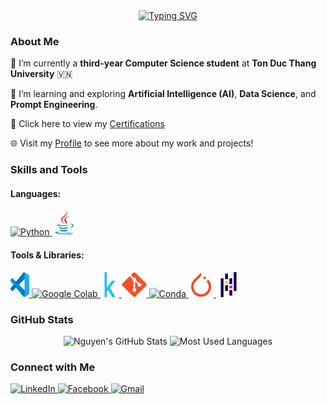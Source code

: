 <p align="center" style="padding-top: 50px">
  <a href="https://git.io/typing-svg">
    <img src="https://readme-typing-svg.demolab.com?font=Fira+Code&weight=700&size=50&duration=2000&pause=500&center=true&vCenter=true&width=900&lines=Hi+%F0%9F%91%8B%2C+I'm+Nguyen" alt="Typing SVG" />
  </a>
</p>

### About Me

🌱 I’m currently a **third-year Computer Science student** at **Ton Duc Thang University** 🇻🇳

🧠 I’m learning and exploring **Artificial Intelligence (AI)**, **Data Science**, and **Prompt Engineering**.

📝 Click here to view my [Certifications](https://htrnguyen.github.io/My-Certificates/)

🌐 Visit my [Profile](https://htrnguyen.github.io) to see more about my work and projects!

### Skills and Tools

#### Languages:

<p align="left">
  <a href="https://www.python.org">
    <img src="https://img.icons8.com/?size=100&id=13441&format=png&color=000000" alt="Python" width="40" height="40"/>
  </a>
  <a href="https://www.java.com">
    <img src="https://raw.githubusercontent.com/devicons/devicon/master/icons/java/java-original.svg" alt="Java" width="40" height="40"/>
  </a>
</p>

#### Tools & Libraries:

<p align="left">
  <a href="https://code.visualstudio.com/">
    <img src="https://raw.githubusercontent.com/devicons/devicon/master/icons/vscode/vscode-original.svg" alt="VSCode" width="30" height="40"/>
  </a>
  <a href="https://colab.research.google.com/">
    <img src="https://colab.research.google.com/img/colab_favicon_256px.png" alt="Google Colab" width="40" height="40"/>
  </a>
  <a href="https://www.kaggle.com/">
    <img src="https://raw.githubusercontent.com/devicons/devicon/master/icons/kaggle/kaggle-original.svg" alt="Kaggle" width="30" height="40"/>
  </a>
  <a href="https://git-scm.com/">
    <img src="https://raw.githubusercontent.com/devicons/devicon/master/icons/git/git-original.svg" alt="Git" width="40" height="40"/>
  </a>
  <a href="https://docs.conda.io/">
    <img src="https://raw.githubusercontent.com/kalefranz/conda-packages/refs/heads/master/anaconda-latest/anaconda.ico" alt="Conda" width="40" height="40"/>
  </a>
  <a href="https://pytorch.org/">
    <img src="https://raw.githubusercontent.com/devicons/devicon/master/icons/pytorch/pytorch-original.svg" alt="PyTorch" width="40" height="40"/>
  </a>
  <a href="https://pandas.pydata.org/">
    <img src="https://raw.githubusercontent.com/devicons/devicon/2ae2a900d2f041da66e950e4d48052658d850630/icons/pandas/pandas-original.svg" alt="Pandas" width="40" height="40"/>
  </a>
</p>

### GitHub Stats

<p align="center">
  <img src="https://github-readme-stats.vercel.app/api?username=htrnguyen&show_icons=true&include_all_commits=true&theme=buefy&hide_border=true" alt="Nguyen's GitHub Stats" width="35%" />
  <img src="https://github-readme-stats.vercel.app/api/top-langs/?username=htrnguyen&layout=compact&theme=buefy&hide_border=true" alt="Most Used Languages" width="35%" />
</p>

### Connect with Me

<p align="left">
  <a href="https://www.linkedin.com/in/htrnguyen/">
    <img src="https://img.icons8.com/ios-filled/50/0077B5/linkedin.png" alt="LinkedIn" width="40" height="40"/>
  </a>
  <a href="https://www.facebook.com/htrnguyenn">
    <img src="https://img.icons8.com/ios-filled/50/3b5998/facebook.png" alt="Facebook" width="40" height="40"/>
  </a>
  <a href="mailto:hatrongnguyen04@gmail.com">
    <img src="https://img.icons8.com/ios-filled/50/FF0000/gmail.png" alt="Gmail" width="40" height="40"/>
  </a>
</p>
